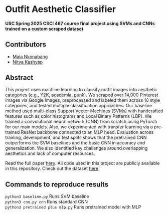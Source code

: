 # Outfit Aesthetic Classifier
#### USC Spring 2025 CSCI 467 course final project using SVMs and CNNs trained on a custom scraped dataset

## Contributors
- [Maia Nkonabang](https://github.com/maiankona)
- [Nitya Kashyap](https://github.com/nityakashyap7)


## Abstract
This project uses machine learning to classify outfit images into aesthetic categories (e.g., Y2K, academia, punk). We scraped over 14,000 Pinterest images via Google Images, preprocessed and labeled them across 10 style categories, and tested multiple classification approaches. Our baseline method used multi-class Support Vector Machines (SVMs) with handcrafted features such as color histograms and Local Binary Patterns (LBP). We trained a convolutional neural network (CNN) from scratch using PyTorch for our main models. Also, we experimented with transfer learning via a pre-trained ResNet backbone connected to an MLP head. Evaluation across training, development, and test splits shows that the pretrained CNN outperforms the SVM baselines and the basic CNN in accuracy and generalization. We also identified key challenges around overlapping aesthetics and lack of computer resources. 

Read the full paper [here](https://github.com/nityakashyap7/outfit-aesthetic-classifier/blob/main/CSCI_467_Project_Final_Report.pdf).
All code used in this project are publicly available in this repository. 
Check out the dataset [here](https://doi.org/10.5281/zenodo.15164901). 

## Commands to reproduce results
`python3 baseline.py` Runs SVM baseline  
`python3 cnn.py cnn` Runs standard CNN  
`python3 pretrained plus mlp.py` Runs pretrained model with MLP  

